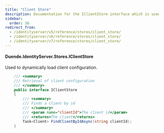 ```yaml
---
title: "Client Store"
description: Documentation for the IClientStore interface which is used to dynamically load client configuration by client ID.
sidebar:
  order: 36
redirect_from:
  - /identityserver/v5/reference/stores/client_store/
  - /identityserver/v6/reference/stores/client_store/
  - /identityserver/v7/reference/stores/client_store/
---
```


#### Duende.IdentityServer.Stores.IClientStore

Used to dynamically load client configuration.

```cs
    /// <summary>
    /// Retrieval of client configuration
    /// </summary>
    public interface IClientStore
    {
        /// <summary>
        /// Finds a client by id
        /// </summary>
        /// <param name="clientId">The client id</param>
        /// <returns>The client</returns>
        Task<Client> FindClientByIdAsync(string clientId);
    }
```
